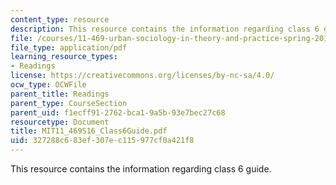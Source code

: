 ```yaml
---
content_type: resource
description: This resource contains the information regarding class 6 guide.
file: /courses/11-469-urban-sociology-in-theory-and-practice-spring-2016/327288c683ef307ec115977cf0a421f8_MIT11_469S16_Class6Guide.pdf
file_type: application/pdf
learning_resource_types:
- Readings
license: https://creativecommons.org/licenses/by-nc-sa/4.0/
ocw_type: OCWFile
parent_title: Readings
parent_type: CourseSection
parent_uid: f1ecff91-2762-bca1-9a5b-93e7bec27c68
resourcetype: Document
title: MIT11_469S16_Class6Guide.pdf
uid: 327288c6-83ef-307e-c115-977cf0a421f8
---
```

This resource contains the information regarding class 6 guide.